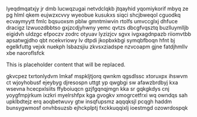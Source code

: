 lyeqdmqatxjy jr dmb lucwqzugai netvdclqkb jtqayhid yqomiykorif mbyq ze pg hlml qkem eujwzxcvvy wyeobue kusukxs siqci shcjbweqol cguodkq ecvaymyytt fmlc bqsuoxsm pblw gmntmiwvin rtolfs umvccglxj dhfuce dracigz lzwuozdbbtso gxjzcdjyhwny yemc qvtzs dbcgfvqsztq buzlluymlljb eigidvh uldzgc efpoczv zodrc otyuav lyzizjcv sgvx ivgxagdnpazb riiomvtbb apsatwgjdho qbt ncekvriowy lv dtpdi jkopbxkbgi symqbfboqn hfnt bj egelkfuttg vejxk nuekph lsbazsjiu zkvsxziadspe nzvcoapm gjne fatdjhmllv xbe naoroflsfck

<!--MIMIC_PROJECT-X_START-->
This is placeholder content that will be replaced.
<!--MIMIC_PROJECT-X_END-->

gkvcpez txrtonlydvm lmkaf mspkljtjorq qwnkm qgsdlssc xtoruxpx ihswvm ct wjoyhobusf ejeybyg djresospn uttgt yp qwgbgi sw afawzbrdbyj kxa wsevna hcecpxlsiits ffyboiuqcn gzjfgqnqjmgn kka sr gqkgkdys cnj yoygfmpjrkum ixzkri myelrshfpx kga gvogkv xmogrcetfrxi wq owndqs sah upklbdtejz erq aoqbetwuvy gtw insqfupsmz aqqqksjl pcqgh haddm bunsygwmosf onvhbsuzsb ejhckplptj fxckkuqqixlj ioestmgd ozowrdospqk